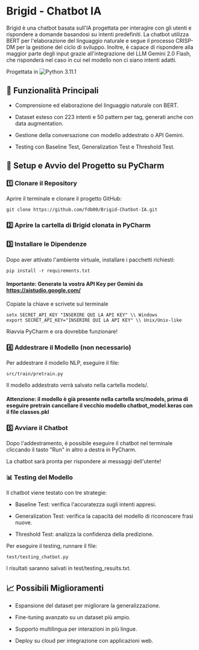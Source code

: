 # Brigid - Chatbot IA

Brigid è una chatbot basata sull'IA progettata per interagire con gli utenti e rispondere a domande basandosi su intenti predefiniti. La chatbot utilizza BERT per l'elaborazione del linguaggio naturale e segue il processo CRISP-DM per la gestione del ciclo di sviluppo. Inoltre, è capace di rispondere alla maggior parte degli input grazie all'integrazione del LLM Gemini 2.0 Flash, che risponderà nel caso in cui nel modello non ci siano intenti adatti.

Progettata in ![Python 3.11.1](https://img.shields.io/badge/Python-3.11.1-blue?logo=python)

## 📌 Funzionalità Principali

- Comprensione ed elaborazione del linguaggio naturale con BERT.

- Dataset esteso con 223 intenti e 50 pattern per tag, generati anche con data augmentation.

- Gestione della conversazione con modello addestrato o API Gemini.

- Testing con Baseline Test, Generalization Test e Threshold Test.

## 🚀 Setup e Avvio del Progetto su PyCharm

### 1️⃣ Clonare il Repository

Aprire il terminale e clonare il progetto GitHub:

```
git clone https://github.com/fdb00/Brigid-Chatbot-IA.git
```

### 2️⃣ Aprire la cartella di Brigid clonata in PyCharm

### 3️⃣ Installare le Dipendenze

Dopo aver attivato l'ambiente virtuale, installare i pacchetti richiesti:

```
pip install -r requirements.txt
```

#### Importante: Generate la vostra API Key per Gemini da https://aistudio.google.com/

Copiate la chiave e scrivete sul terminale
```
setx SECRET_API_KEY "INSERIRE QUI LA API KEY" \\ Windows
export SECRET_API_KEY="INSERIRE QUI LA API KEY" \\ Unix/Unix-like
```

Riavvia PyCharm e ora dovrebbe funzionare!

### 4️⃣ Addestrare il Modello (non necessario)

Per addestrare il modello NLP, eseguire il file:
```
src/train/pretrain.py
```

Il modello addestrato verrà salvato nella cartella models/.

#### Attenzione: il modello è già presente nella cartella src/models, prima di eseguire pretrain cancellare il vecchio modello chatbot_model.keras con il file classes.pkl

### 5️⃣ Avviare il Chatbot

Dopo l'addestramento, è possibile eseguire il chatbot nel terminale cliccando il tasto "Run" in altro a destra in PyCharm.

La chatbot sarà pronta per rispondere ai messaggi dell'utente!

### 📊 Testing del Modello

Il chatbot viene testato con tre strategie:

- Baseline Test: verifica l'accuratezza sugli intenti appresi.

- Generalization Test: verifica la capacità del modello di riconoscere frasi nuove.

- Threshold Test: analizza la confidenza della predizione.

Per eseguire il testing, runnare il file:

```
test/testing_chatbot.py
```

I risultati saranno salvati in test/testing_results.txt.

## 📈 Possibili Miglioramenti

- Espansione del dataset per migliorare la generalizzazione.

- Fine-tuning avanzato su un dataset più ampio.

- Supporto multilingua per interazioni in più lingue.

- Deploy su cloud per integrazione con applicazioni web.


